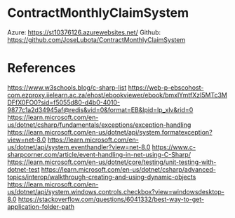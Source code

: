 # ContractMonthlyClaimSystem
Azure: https://st10376126.azurewebsites.net/
Github: https://github.com/JoseLubota/ContractMonthlyClaimSystem

#  References


https://www.w3schools.blog/c-sharp-list
https://web-p-ebscohost-com.ezproxy.iielearn.ac.za/ehost/ebookviewer/ebook/bmxlYmtfXzI5MTc3MDFfX0FO0?sid=f5055d80-d4b0-4010-9877c1a2d34945af@redis&vid=0&format=EB&lpid=lp_xlv&rid=0     
https://learn.microsoft.com/en-us/dotnet/csharp/fundamentals/exceptions/exception-handling
https://learn.microsoft.com/en-us/dotnet/api/system.formatexception?view=net-8.0
https://learn.microsoft.com/en-us/dotnet/api/system.eventhandler?view=net-8.0
https://www.c-sharpcorner.com/article/event-handling-in-net-using-C-Sharp/
https://learn.microsoft.com/en-us/dotnet/core/testing/unit-testing-with-dotnet-test
https://learn.microsoft.com/en-us/dotnet/csharp/advanced-topics/interop/walkthrough-creating-and-using-dynamic-objects
https://learn.microsoft.com/en-us/dotnet/api/system.windows.controls.checkbox?view=windowsdesktop-8.0
https://stackoverflow.com/questions/6041332/best-way-to-get-application-folder-path


